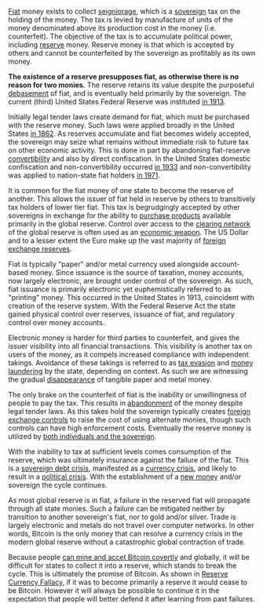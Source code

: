 [Fiat](https://en.m.wikipedia.org/wiki/Fiat_money) money exists to collect [seigniorage](https://en.m.wikipedia.org/wiki/Seigniorage), which is a [sovereign](https://en.m.wikipedia.org/wiki/Sovereign_state) tax on the holding of the money. The tax is levied by manufacture of units of the money denominated above its production cost in the money (i.e. counterfeit). The objective of the tax is to accumulate political power, including [reserve](https://en.m.wikipedia.org/wiki/Reserve_currency) money. Reserve money is that which is accepted by others and cannot be counterfeited by the sovereign as profitably as its own money.

**The existence of a reserve presupposes fiat, as otherwise there is no reason for two monies.** The reserve retains its value despite the purposeful [debasement](https://en.m.wikipedia.org/wiki/Debasement) of fiat, and is eventually held primarily by the sovereign. The current (third) United States Federal Reserve was instituted [in 1913](https://en.m.wikipedia.org/wiki/Federal_Reserve_Act).

Initially legal tender laws create demand for fiat, which must be purchased with the reserve money. Such laws were applied broadly in the United States [in 1862](https://en.m.wikipedia.org/wiki/Legal_Tender_Cases). As reserves accumulate and fiat becomes widely accepted, the sovereign may seize what remains without immediate risk to future tax on other economic activity. This is done in part by abandoning fiat-reserve [convertibility](https://en.m.wikipedia.org/wiki/Convertibility) and also by direct confiscation. In the United States domestic confiscation and non-convertibility occurred [in 1933](https://en.m.wikipedia.org/wiki/Executive_Order_6102) and non-convertibility was applied to nation-state fiat holders [in 1971](https://en.m.wikipedia.org/wiki/Nixon_shock).

It is common for the fiat money of one state to become the reserve of another. This allows the issuer of fiat held in reserve by others to transitively tax holders of lower tier fiat. This tax is begrudgingly accepted by other sovereigns in exchange for the ability to [purchase products](https://en.m.wikipedia.org/wiki/Petrocurrency) available primarily in the global reserve. Control over access to the [clearing network](https://en.m.wikipedia.org/wiki/Clearing_(finance)) of the global reserve is often used as an [economic weapon](https://en.m.wikipedia.org/wiki/Society_for_Worldwide_Interbank_Financial_Telecommunication). The US Dollar and to a lesser extent the Euro make up the vast majority of [foreign exchange reserves](https://en.m.wikipedia.org/wiki/List_of_countries_by_foreign-exchange_reserves_(excluding_gold)).

Fiat is typically "paper" and/or metal currency used alongside account-based money. Since issuance is the source of taxation, money accounts, now largely electronic, are brought under control of the sovereign. As such, fiat issuance is primarily electronic yet euphemistically referred to as "printing" money. This occurred in the United States in 1913, coincident with creation of the reserve system. With the Federal Reserve Act the state gained physical control over reserves, issuance of fiat, and regulatory control over money accounts.

Electronic money is harder for third parties to counterfeit, and gives the issuer visibility into all financial transactions. This visibility is another tax on users of the money, as it compels increased compliance with independent takings. Avoidance of these takings is referred to as [tax evasion](https://en.m.wikipedia.org/wiki/Tax_evasion) and [money laundering](https://en.m.wikipedia.org/wiki/Money_laundering) by the state, depending on context. As such we are witnessing the gradual [disappearance](https://en.m.wikipedia.org/wiki/Legal_tender#Demonetisation) of tangible paper and metal money.

The only brake on the counterfeit of fiat is the inability or unwillingness of people to pay the tax. This results in [abandonment](https://en.m.wikipedia.org/wiki/Currency_substitution) of the money despite legal tender laws. As this takes hold the sovereign typically creates [foreign exchange controls](https://en.m.wikipedia.org/wiki/Foreign_exchange_controls) to raise the cost of using alternate monies, though such controls can have high enforcement costs. Eventually the reserve money is utilized by [both individuals and the sovereign](https://en.m.wikipedia.org/wiki/Zimbabwean_dollar#Abandonment_and_demonetisation).

With the inability to tax at sufficient levels comes consumption of the reserve, which was ultimately insurance against the failure of the fiat. This is a [sovereign debt crisis](https://en.m.wikipedia.org/wiki/List_of_sovereign_debt_crises), manifested as a [currency crisis](https://en.m.wikipedia.org/wiki/Currency_crisis), and likely to result in a [political crisis](https://en.m.wikipedia.org/wiki/Hyperinflation_in_the_Weimar_Republic). With the establishment of a [new money](https://en.m.wikipedia.org/wiki/German_Rentenmark) and/or sovereign the cycle continues.

As most global reserve is in fiat, a failure in the reserved fiat will propagate through all state monies. Such a failure can be mitigated neither by transition to another sovereign's fiat, nor to gold and/or silver. Trade is largely electronic and metals do not travel over computer networks. In other words, Bitcoin is the only money that can resolve a currency crisis in the modern global reserve without a catastrophic global contraction of trade.

Because people [can mine and accet Bitcoin covertly](Risk-Sharing-Principle) and globally, it will be difficult for states to collect it into a reserve, which stands to break the cycle. This is ultimately the promise of Bitcoin. As shown in [Reserve Currency Fallacy](Reserve-Currency-Fallacy), if it was to become primarily a reserve it would cease to be Bitcoin. However it will always be possible to continue it in the expectation that people will better defend it after learning from past failures.
